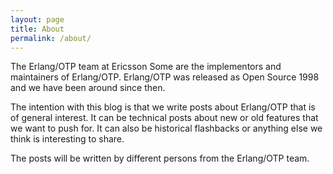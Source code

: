 ```yaml
---
layout: page
title: About
permalink: /about/
---
```


The Erlang/OTP team at Ericsson Some are the implementors and maintainers of Erlang/OTP. Erlang/OTP
was released as Open Source 1998 and we have been around since then.

The intention with this blog is that we write posts about Erlang/OTP that is of general interest. It can be technical
posts about new or old features that we want to push for. It can also be historical flashbacks or anything else we think is interesting to share.

The posts will be written by different persons from the Erlang/OTP team.
